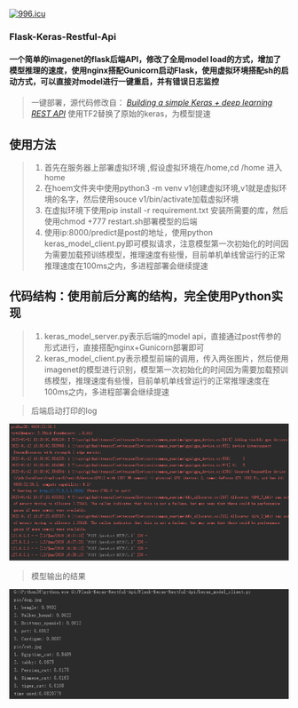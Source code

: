 
[![996.icu](https://img.shields.io/badge/link-996.icu-red.svg)](https://996.icu)


### Flask-Keras-Restful-Api
#### 一个简单的imagenet的flask后端API，修改了全局model load的方式，增加了模型推理的速度，使用nginx搭配Gunicorn启动Flask，使用虚拟环境搭配sh的启动方式，可以直接对model进行一键重启，并有错误日志监控
 
>  一键部署，源代码修改自： [*Building a simple Keras + deep learning REST API*](https://blog.keras.io/building-a-simple-keras-deep-learning-rest-api.html) 
> 使用TF2替换了原始的keras，为模型提速
## 使用方法

> 1. 首先在服务器上部署虚拟环境 ,假设虚拟环境在/home,cd /home 进入home
> 2. 在hoem文件夹中使用python3 -m venv v1创建虚拟环境,v1就是虚拟环境的名字，然后使用souce v1/bin/activate加载虚拟环境
> 4. 在虚拟环境下使用pip install -r requirement.txt 安装所需要的库，然后使用chmod +777 restart.sh部署模型的后端
> 5. 使用ip:8000/predict是post的地址，使用python keras_model_client.py即可模拟请求，注意模型第一次初始化的时间因为需要加载预训练模型，推理速度有些慢，目前单机单线曾运行的正常推理速度在100ms之内，多进程部署会继续提速


## 代码结构：使用前后分离的结构，完全使用Python实现

> 1. keras_model_server.py表示后端的model api，直接通过post传参的形式进行，直接搭配nginx+Gunicorn部署即可
> 2. keras_model_client.py表示模型前端的调用，传入两张图片，然后使用imagenet的模型进行识别，模型第一次初始化的时间因为需要加载预训练模型，推理速度有些慢，目前单机单线曾运行的正常推理速度在100ms之内，多进程部署会继续提速


> 后端启动打印的log

<div align=center><img  src="https://github.com/CarryChang/Flask-Keras-Restful-Api/blob/master/pic/back_end.png"></div>


> 模型输出的结果

<div align=center><img  src="https://github.com/CarryChang/Flask-Keras-Restful-Api/blob/master/pic/frontend.png"></div>
